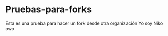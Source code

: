 # Pruebas-para-forks
Esta es una prueba para hacer un fork desde otra organización 
Yo soy Niko owo
